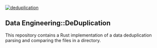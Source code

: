 [![deduplication](https://github.com/Sairam14/dataengineering-deduplication/actions/workflows/lint.yml/badge.svg?branch=main)](https://github.com/Sairam14/dataengineering-deduplication/actions/workflows/lint.yml)

## Data Engineering::DeDuplication
This repository contains a Rust implementation of a data deduplication parsing and comparing the files in a directory.

